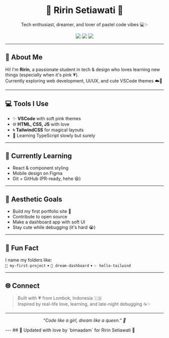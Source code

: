<h1 align="center">🌷 Ririn Setiawati 🌷</h1>

<p align="center">
  Tech enthusiast, dreamer, and lover of pastel code vibes 💻✨
</p>

<p align="center">
  <img src="https://img.shields.io/badge/Frontend%20Dev-%F0%9F%92%97-pink" />
  <img src="https://img.shields.io/badge/Learner-forever-ffb6c1" />
  <img src="https://img.shields.io/badge/Love%20coffee-%E2%98%95%EF%B8%8F-brown" />
</p>

---

## 💌 About Me
Hi! I'm **Ririn**, a passionate student in tech & design who loves learning new things (especially when it's pink 💗).  
Currently exploring web development, UI/UX, and cute VSCode themes ☁️🎀

---

## 💻 Tools I Use
- ✨ **VSCode** with soft pink themes
- 🌐 **HTML, CSS, JS** with love
- 🌀 **TailwindCSS** for magical layouts
- 📝 Learning TypeScript slowly but surely

---

## 🐣 Currently Learning
- React & component styling  
- Mobile design on Figma  
- Git + GitHub (PR-ready, hehe 😆)

---

## 🧋 Aesthetic Goals
- Build my first portfolio site 🌸  
- Contribute to open source  
- Make a dashboard app with soft UI  
- Stay cute while debugging (it's hard 😭)

---

## 🌼 Fun Fact
I name my folders like:  
`🌸 my-first-project` • `🌙 dream-dashboard` • `✨ hello-tailwind`

---

## 🌐 Connect
> Built with 💗 from Lombok, Indonesia 🇮🇩  
> Inspired by real-life love, learning, and late-night debugging ☕✨

---

<p align="center">
  <i>“Code like a girl, dream like a queen.” 👑</i>
</p>
---
## 💖 Updated with love by `bimaadam` for Ririn Setiawati 💖
